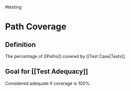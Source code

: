 #testing 

# Path Coverage

## Definition

The percentage of [[Paths]] covered by [[Test Case|Tests]]. 

## Goal for [[Test Adequacy]]

Considered adequate if coverage is 100%.
